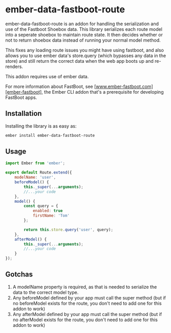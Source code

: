 # ember-data-fastboot-route

ember-data-fastboot-route is an addon for handling the serialization and use of the Fastboot Shoebox data.
This library serializes each route model into a seperate shoebox to maintain route state. It then decides whether or not to return shoebox data instead of running your normal model method.

This fixes any loading route issues you might have using fastboot, and also allows you to use ember data's store.query (which bypasses any data in the store) and still return the correct data when the web app boots up and re-renders.

This addon requires use of ember data.

For more information about FastBoot, see
[www.ember-fastboot.com][ember-fastboot], the Ember CLI addon that's a
prerequisite for developing FastBoot apps.

[ember-fastboot]: https://www.ember-fastboot.com

## Installation

Installing the library is as easy as:

```bash
ember install ember-data-fastboot-route
```

## Usage

```js
import Ember from 'ember';

export default Route.extend({
    modelName: 'user',
    beforeModel() {
        this._super(...arguments);
        //...your code
    },
    model() {
        const query = {
            enabled: true
            firstName: 'Tom'
        };

        return this.store.query('user', query);
    },
    afterModel() {
        this._super(...arguments);
        //...your code
    }
});

```

## Gotchas

1. A modelName property is required, as that is needed to serialize the data to the correct model type.
2. Any beforeModel defined by your app must call the super method (but if no beforeModel exists for the route, you don't need to add one for this addon to work)
3. Any afterModel defined by your app must call the super method (but if no afterModel exists for the route, you don't need to add one for this addon to work)
